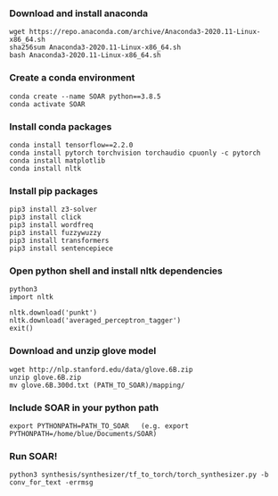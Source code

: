 
### Download and install anaconda
    wget https://repo.anaconda.com/archive/Anaconda3-2020.11-Linux-x86_64.sh
    sha256sum Anaconda3-2020.11-Linux-x86_64.sh
    bash Anaconda3-2020.11-Linux-x86_64.sh

### Create a conda environment

    conda create --name SOAR python==3.8.5
    conda activate SOAR

### Install conda packages

    conda install tensorflow==2.2.0
    conda install pytorch torchvision torchaudio cpuonly -c pytorch
    conda install matplotlib
    conda install nltk

### Install pip packages

    pip3 install z3-solver
    pip3 install click
    pip3 install wordfreq
    pip3 install fuzzywuzzy
    pip3 install transformers
    pip3 install sentencepiece

### Open python shell and install nltk dependencies

    python3
    import nltk
    
    nltk.download('punkt')
    nltk.download('averaged_perceptron_tagger')
    exit()

### Download and unzip glove model

    wget http://nlp.stanford.edu/data/glove.6B.zip
    unzip glove.6B.zip
    mv glove.6B.300d.txt (PATH_TO_SOAR)/mapping/

### Include SOAR in your python path

    export PYTHONPATH=PATH_TO_SOAR   (e.g. export PYTHONPATH=/home/blue/Documents/SOAR)

### Run SOAR!

    python3 synthesis/synthesizer/tf_to_torch/torch_synthesizer.py -b conv_for_text -errmsg        






